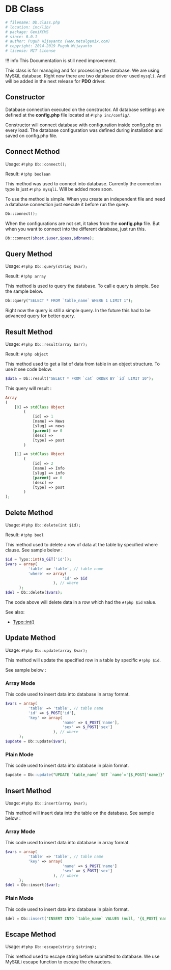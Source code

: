 # DB Class

```php
# filename: Db.class.php
# location: inc/lib/
# package: GeniXCMS
# since: 0.0.1
# author: Puguh Wijayanto (www.metalgenix.com)
# copyright: 2014-2019 Puguh Wijayanto
# license: MIT License
```

!!! info
    This Documentation is still need improvement.


This class is for managing and for processing the database. We are using MySQL database. Right now there are two database driver used `mysqli`. And will be added in the next release for **PDO** driver.


## Constructor

Database connection executed on the constructor. All database settings are defined at the **config.php** file located at `#!php inc/config/`. 

Constructor will connect database with configuration inside config.php on every load. The database configuration was defined during installation and saved on config.php file. 

## Connect Method

Usage: `#!php Db::connect();` 

Result: `#!php boolean`

This method was used to connect into database. Currently the connection type is just `#!php mysqli`. Will be added more soon. 

To use the method is simple. When you create an independent file and need a database connection just execute it before run the query. 

```php
Db::connect();
```

When the configurations are not set, it takes from the **config.php** file. But when you want to connect into the different database, just run this.

```php
Db::connect($host,$user,$pass,$dbname);
```

## Query Method

Usage: `#!php Db::query(string $var);`

Result: `#!php array`

This method is used to query the database. To call e query is simple. See the sample below. 

```php
Db::query("SELECT * FROM `table_name` WHERE 1 LIMIT 1");
```

Right now the query is still a simple query. In the future this had to be advanced query for better query.

## Result Method

Usage: `#!php Db::result(array $arr);`

Result: `#!php object`

This method used to get a list of data from table in an object structure. To use it see code below.

```php
$data = Db::result("SELECT * FROM `cat` ORDER BY `id` LIMIT 10");
```

This query will result :

```php
Array
(
    [0] => stdClass Object
        (
            [id] => 1
            [name] => News
            [slug] => news
            [parent] => 0
            [desc] => 
            [type] => post
        )

    [1] => stdClass Object
        (
            [id] => 2
            [name] => Info
            [slug] => info
            [parent] => 0
            [desc] => 
            [type] => post
        )
);
```

## Delete Method

Usage: `#!php Db::delete(int $id);`

Result: `#!php bool`

This method used to delete a row of data at the table by specified where clause. See sample below :

```php
$id = Typo::int($_GET['id']);
$vars = array(
          'table' => 'table', // table name
          'where' => array(
                         'id' => $id
                     ), // where
      );
$del = Db::delete($vars);
```

The code above will delete data in a row which had the `#!php $id` value.

See also: 

 - [Typo::int()](typo.class.md)

## Update Method

Usage: `#!php Db::update(array $var);`

This method will update the specified row in a table by specific `#!php $id`.

See sample below :

### Array Mode

This code used to insert data into database in array format.

```php
$vars = array(
          'table' => 'table', // table name
          'id' => $_POST['id'],
          'key' => array(
                         'name' => $_POST['name'],
                         'sex' => $_POST['sex']
                     ), // where
      );
$update = Db::update($var);

```

### Plain Mode

This code used to insert data into database in plain format.

```sql
$update = Db::update("UPDATE `table_name` SET `name`='{$_POST['name]}' WHERE `id` = '".$_POST['id']."')");
```

## Insert Method

Usage: `#!php Db::insert(array $var);`

This method will insert data into the table on the database. See sample below :
### Array Mode

This code used to insert data into database in array format.

```php
$vars = array(
          'table' => 'table', // table name
          'key' => array(
                         'name' => $_POST['name']
                         'sex' => $_POST['sex']
                     ), // where
      );
$del = Db::insert($var);
```

### Plain Mode

This code used to insert data into database in plain format.

```sql
$del = Db::insert("INSERT INTO `table_name` VALUES (null, '{$_POST['name]}')");
```


## Escape Method

Usage: `#!php Db::escape(string $string);`


This method used to escape string before submitted to database. We use MySQLi escape function to escape the characters.

